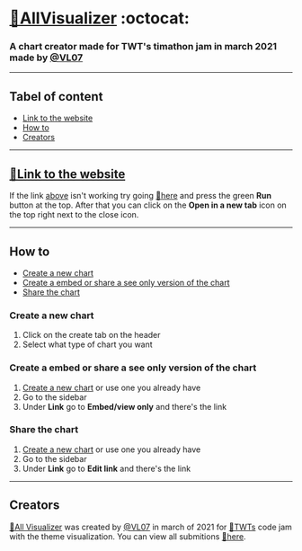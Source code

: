 # [🔗AllVisualizer](https://all-visualizer.vl07.repl.co/ "Link to replit.com") :octocat:
### A chart creator made for TWT's timathon jam in march 2021 made by [@VL07](https://github.com/VL07/)


------

## Tabel of content
* [Link to the website](#link-to-the-website)
* [How to](#how-to)
* [Creators](#creators)
------
## [🔗Link to the website](https://all-visualizer.vl07.repl.co/)
If the link [above](#link-to-the-website) isn't working try going [🔗here](https://replit.com/@VL07/All-Visualizer#main.py "Link to the project on Replit") and press the green **Run** button at the top. After that you can click on the **Open in a new tab** icon on the top right next to the close icon.

------
## How to
* [Create a new chart](#create-a-new-chart)
* [Create a embed or share a see only version of the chart](#create-a-embed-or-share-a-see-only-version-of-the-chart)
* [Share the chart](#share-the-chart)

### Create a new chart
1. Click on the create tab on the header
2. Select what type of chart you want

### Create a embed or share a see only version of the chart
1. [Create a new chart](#create-a-new-chart) or use one you already have
2. Go to the sidebar
3. Under **Link** go to **Embed/view only** and there's the link

### Share the chart 
1. [Create a new chart](#create-a-new-chart) or use one you already have
2. Go to the sidebar
3. Under **Link** go to **Edit link** and there's the link

-------
## Creators
[🔗All Visualizer](https://all-visualizer.vl07.repl.co/ "Link to replit.com") was created by [@VL07](https://github.com/VL07/) in march of 2021 for [🔗TWTs](https://www.youtube.com/channel/UC4JX40jDee_tINbkjycV4Sg "TWTs Youtube channel") code jam with the theme visualization. You can view all submitions [🔗here](https://twtcodejam.net/timathon/).
